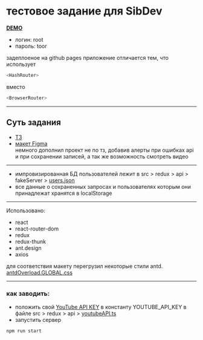 # тестовое задание для SibDev

**[DEMO](https://masawik.github.io/sibdev-youtube-app/)**

- логин: root
- пароль: toor

задеплоеное на github pages приложение отличается тем, что использует
```javascript
<HashRouter>
```
вместо
```javascript
<BrowserRouter>
```

---
## Суть задания
+ [ТЗ](https://github.com/masawik/sibdev-youtube-app/blob/main/%D1%82%D0%B7.md)
+ [макет Figma](https://www.figma.com/file/3tuDzbglJS6JUCGTtdOood/Sibdev-YouTube-%D0%BF%D0%BE%D0%B8%D1%81%D0%BA-%E2%80%94-%D0%A2%D0%B5%D1%81%D1%82%D0%BE%D0%B2%D0%BE%D0%B5-%D0%B7%D0%B0%D0%B4%D0%B0%D0%BD%D0%B8%D0%B5-Copy)
<br> немного дополнил проект не по тз, добавив алерты при ошибках api и при сохранении записей, а так же возможность смотреть видео
---

- импровизированная БД пользователей лежит в src > redux > api > fakeServer > [users.json](https://github.com/masawik/sibdev-youtube-app/blob/main/src/redux/api/fakeServer/users.json)
- все данные о сохраненных запросах и пользователях которым они принадлежат хранятся в localStorage

---
Использовано:
  * react
  * react-router-dom
  * redux
  * redux-thunk
  * ant.design
  * axios

для соответствия макету перегрузил некоторые стили antd. [antdOverload.GLOBAL.css](https://github.com/masawik/sibdev-youtube-app/blob/main/src/globalCss/antdOverload.GLOBAL.css)

---

### как заводить:
- положить свой [YouTube API KEY](https://console.developers.google.com/apis/) в константу YOUTUBE_API_KEY в файле src > redux > api > [youtubeAPI.ts](https://github.com/masawik/sibdev-youtube-app/blob/main/src/redux/api/youtubeAPI.ts)
- запустить сервер
```javascript
npm run start
```
